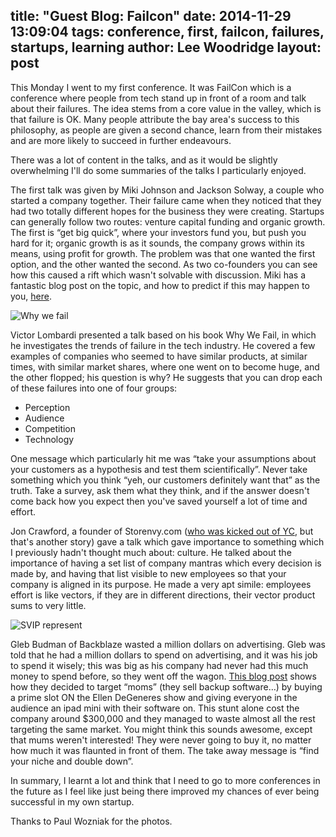 title: "Guest Blog: Failcon"
date: 2014-11-29 13:09:04
tags: conference, first, failcon, failures, startups, learning
author: Lee Woodridge
layout: post
---

This Monday I went to my first conference. It was FailCon which is a conference where people from tech stand up in front of a room and talk about their failures. The idea stems from a core value in the valley, which is that failure is OK. Many people attribute the bay area's success to this philosophy, as people are given a second chance, learn from their mistakes and are more likely to succeed in further endeavours.

<!-- more -->

There was a lot of content in the talks, and as it would be slightly overwhelming I'll do some summaries of the talks I particularly enjoyed.

The first talk was given by Miki Johnson and Jackson Solway, a couple who started a company together. Their failure came when they noticed that they had two totally different hopes for the business they were creating. Startups can generally follow two routes: venture capital funding and organic growth. The first is “get big quick”, where your investors fund you, but push you hard for it; organic growth is as it sounds, the company grows within its means, using profit for growth. The problem was that one wanted the first option, and the other wanted the second. As two co-founders you can see how this caused a rift which wasn't solvable with discussion. Miki has a fantastic blog post on the topic, and how to predict if this may happen to you, [here](https://medium.com/what-i-learned-building/96540ba28355).

![Why we fail](/img/failcon1.jpg)

Victor Lombardi presented a talk based on his book Why We Fail, in which he investigates the trends of failure in the tech industry. He covered a few examples of companies who seemed to have similar products, at similar times, with similar market shares, where one went on to become huge, and the other flopped; his question is why? He suggests that you can drop each of these failures into one of four groups:
- Perception
- Audience
- Competition
- Technology

One message which particularly hit me was “take your assumptions about your customers as a hypothesis and test them scientifically”. Never take something which you think “yeh, our customers definitely want that” as the truth. Take a survey, ask them what they think, and if the answer doesn't come back how you expect then you've saved yourself a lot of time and effort.

Jon Crawford, a founder of Storenvy.com ([who was kicked out of YC](http://joncrawford.com/post/20378314843/how-i-got-kicked-out-of-y-combinator-and-then-raised), but that's another story) gave a talk which gave importance to something which I previously hadn't thought much about: culture. He talked about the importance of having a set list of company mantras which every decision is made by, and having that list visible to new employees so that your company is aligned in its purpose. He made a very apt simile: employees effort is like vectors, if they are in different directions, their vector product sums to very little.

![SVIP represent](/img/failcon2.jpg)

Gleb Budman of Backblaze wasted a million dollars on advertising. Gleb was told that he had a million dollars to spend on advertising, and it was his job to spend it wisely; this was big as his company had never had this much money to spend before, so they went off the wagon. [This blog post](http://blog.backblaze.com/2013/05/16/as-seen-on-ellen/) shows how they decided to target “moms” (they sell backup software…) by buying a prime slot ON the Ellen DeGeneres show and giving everyone in the audience an ipad mini with their software on. This stunt alone cost the company around $300,000 and they managed to waste almost all the rest targeting the same market. You might think this sounds awesome, except that mums weren't interested! They were never going to buy it, no matter how much it was flaunted in front of them. The take away message is “find your niche and double down”.

In summary, I learnt a lot and think that I need to go to more conferences in the future as I feel like just being there improved my chances of ever being successful in my own startup.

Thanks to Paul Wozniak for the photos.